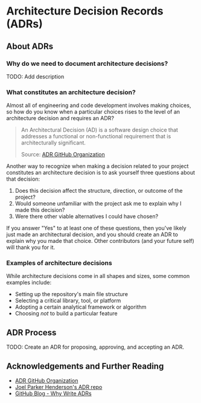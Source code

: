 # Architecture Decision Records (ADRs)

## About ADRs

### Why do we need to document architecture decisions?

TODO: Add description

### What constitutes an architecture decision?

Almost all of engineering and code development involves making choices, so how do you know when a particular choices rises to the level of an architecture decision and requires an ADR?

>An Architectural Decision (AD) is a software design choice that addresses a functional or non-functional requirement that is architecturally significant.
>
>Source: [ADR GitHub Organization](adr)

Another way to recognize when making a decision related to your project constitutes an architecture decision is to ask yourself three questions about that decision:

1. Does this decision affect the structure, direction, or outcome of the project?
1. Would someone unfamiliar with the project ask me to explain why I made this decision?
1. Were there other viable alternatives I could have chosen?

If you answer "Yes" to at least one of these questions, then you've likely just made an architectural decision, and you should create an ADR to explain why you made that choice. Other contributors (and your future self) will thank you for it.

### Examples of architecture decisions

While architecture decisions come in all shapes and sizes, some common examples include:

- Setting up the repository's main file structure
- Selecting a critical library, tool, or platform
- Adopting a certain analytical framework or algorithm
- Choosing _not_ to build a particular feature

## ADR Process

TODO: Create an ADR for proposing, approving, and accepting an ADR.

## Acknowledgements and Further Reading

- [ADR GitHub Organization](adr)
- [Joel Parker Henderson's ADR repo](joel)
- [GitHub Blog - Why Write ADRs](github)

[adr]: https://adr.github.io/
[joel]: https://github.com/joelparkerhenderson/architecture-decision-record#what-is-an-architecture-decision-record
[github]: https://github.blog/2020-08-13-why-write-adrs/
